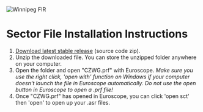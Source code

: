 ![Winnipeg FIR](https://winnipegfir.ca/storage/files/uploads/1612961752.png)

# Sector File Installation Instructions
1. [Download latest stable release](https://github.com/jrn11/ZWG-Enhanced-Sector-File/releases) (source code zip).
2. Unzip the downloaded file. You can store the unzipped folder anywhere on your computer.
3. Open the folder and open "CZWG.prf" with Euroscope.
*Make sure you use the right click, 'open with' function on Windows if your computer doesn't launch the file in Euroscope automatically. Do not use the open button in Euroscope to open a .prf file!*
4. Once "CZWG.prf" has opened in Euroscope, you can click 'open sct' then 'open' to open up your .asr files.
